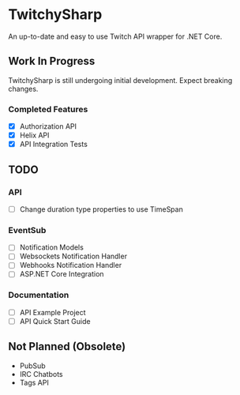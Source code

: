 # TwitchySharp
An up-to-date and easy to use Twitch API wrapper for .NET Core.

## Work In Progress
TwitchySharp is still undergoing initial development. 
Expect breaking changes.

### Completed Features
- [X] Authorization API
- [X] Helix API
- [X] API Integration Tests

## TODO

### API
- [ ] Change duration type properties to use TimeSpan

### EventSub 
- [ ] Notification Models
- [ ] Websockets Notification Handler
- [ ] Webhooks Notification Handler
- [ ] ASP.NET Core Integration

### Documentation
- [ ] API Example Project
- [ ] API Quick Start Guide

## Not Planned (Obsolete)
- PubSub
- IRC Chatbots
- Tags API